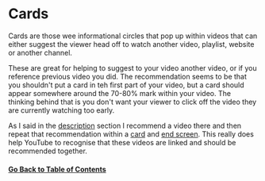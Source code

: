 # Cards

Cards are those wee informational circles that pop up within videos that can either suggest the viewer head off to watch another video, playlist, website or another channel.

These are great for helping to suggest to your video another video, or if you reference previous video you did.  The recommendation seems to be that you shouldn't put a card in teh first part of your video, but a card should appear somewhere around the 70-80% mark within your video.  The thinking behind that is you don't want your viewer to click off the video they are currently watching too early. 

As I said in the [description](https://github.com/weeyin83/youtube-video-success/blob/main/description/readme.md) section I recommend a video there and then repeat that recommendation within a [card](ttps://github.com/weeyin83/youtube-video-success/blob/main/card/readme.md) and [end screen](ttps://github.com/weeyin83/youtube-video-success/blob/main/endscreen/readme.md).  This really does help YouTube to recognise that these videos are linked and should be recommended together. 


#### [Go Back to Table of Contents](https://github.com/weeyin83/youtube-video-success/blob/main/README.md)